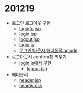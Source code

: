 
# 201219
- 로그인 로그아웃 구현
  - [loginfo.jsp](Semi/WebContent/login/loginfo.jsp)
  - [login.jsp](Semi/WebContent/login/login.jsp)
  - [logout.jsp](Semi/WebContent/login/logout.jsp)
  - [login.js](Semi/WebContent/js/login.js)
  - [로그인/아웃시 헤더동적include](Semi/WebContent/index.jsp)
- 로그아웃시 confirm창 띄우기
  - [login.js에서 구현](Semi/WebContent/js/login.js)
    - [logout.jsp](Semi/WebContent/login/logout.jsp)
- 헤더분리
  - [header.jsp](Semi/WebContent/header.jsp)
  - [header.css](Semi/WebContent/css/header.css)
